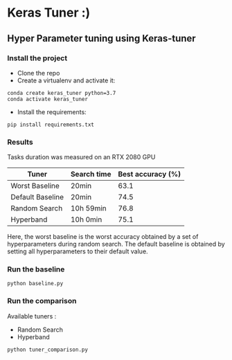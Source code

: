 # Keras Tuner :)

## Hyper Parameter tuning using Keras-tuner


### Install the project
- Clone the repo
- Create a virtualenv and activate it:
```
conda create keras_tuner python=3.7
conda activate keras_tuner
```
- Install the requirements:
```
pip install requirements.txt
```


### Results

Tasks duration was measured on an RTX 2080 GPU

| Tuner                 | Search time   | Best accuracy (%) |
|-----------------------|---------------|-------------------|
| Worst Baseline       | 20min | 63.1             |
| Default Baseline      | 20min | 74.5              |
| Random Search         | 10h 59min  | 76.8              |
| Hyperband             | 10h 0min   | 75.1              |

Here, the worst baseline is the worst accuracy obtained by a set of hyperparameters 
during random search.
The default baseline is obtained by setting all hyperparameters to their default value.

### Run the baseline

```
python baseline.py
```

### Run the comparison
Available tuners :

- Random Search
- Hyperband

```
python tuner_comparison.py
```
